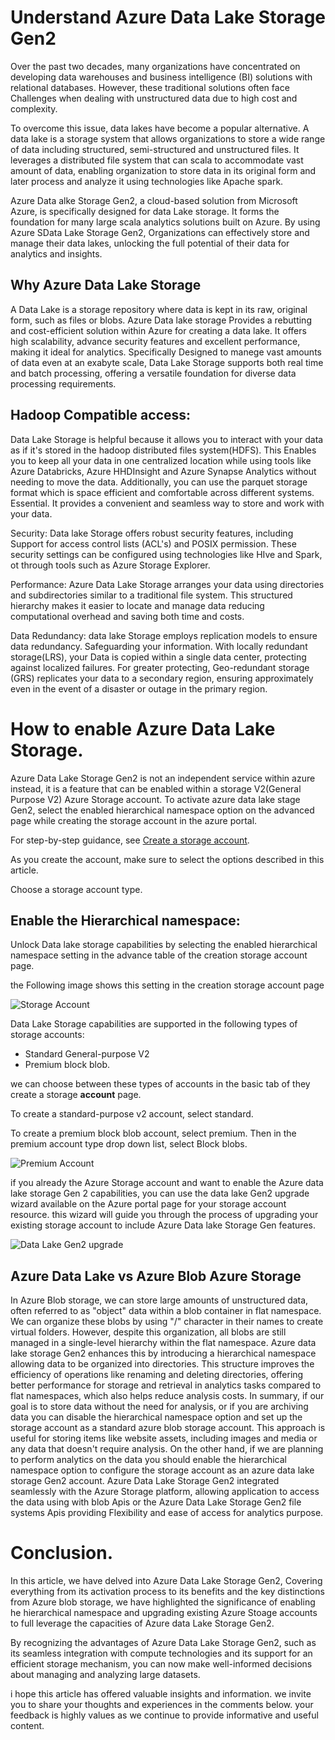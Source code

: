 # Understand Azure Data Lake Storage Gen2

Over the past two decades, many organizations have concentrated on developing data warehouses and business intelligence (BI) solutions with relational databases. However, these traditional solutions often face Challenges when dealing with unstructured data due to high cost and complexity.

To overcome this issue, data lakes have become a popular alternative. A data lake is a storage system that allows organizations to store a wide range of data including structured, semi-structured and unstructured files. It leverages a distributed file system that can scala to accommodate vast amount of data, enabling organization to store data in its original form and later process and analyze it using technologies like Apache spark.

Azure Data alke Storage Gen2, a cloud-based solution from Microsoft Azure, is specifically designed for data Lake storage. It forms the foundation for many large scala analytics solutions built on Azure. By using Azure SData Lake Storage Gen2, Organizations can effectively store and manage their data lakes, unlocking the full potential of their data for analytics and insights.

## Why Azure Data Lake Storage

A Data Lake is a storage repository where data is kept in its raw, original form, such as files or blobs. Azure Data lake storage Provides a rebutting and cost-efficient solution within Azure for creating a data lake. It offers high scalability, advance security features and excellent performance, making it ideal for analytics. Specifically Designed to manege vast amounts of data even at an exabyte scale, Data Lake Storage supports both real time and batch processing, offering a versatile foundation for diverse data processing requirements.
 
## Hadoop Compatible access: 

Data Lake Storage is helpful because it allows you to interact with your data as if it's stored in the hadoop distributed files system(HDFS). This Enables you to keep all your data in one centralized location while using tools like Azure Databricks, Azure HHDInsight and Azure Synapse Analytics without needing to move the data. Additionally, you can use the parquet storage format which is space efficient and comfortable across different systems. Essential. It provides a convenient and seamless way to store and work with your data.

Security: Data lake Storage offers robust security features, including Support for access control lists (ACL's) and POSIX permission. These security settings can be configured using technologies like HIve and Spark, ot through tools such as Azure Storage Explorer.

Performance: Azure Data Lake Storage arranges your data using directories and subdirectories similar to a traditional file system. This structured hierarchy makes it easier to locate and manage data reducing computational overhead and saving both time and costs.

Data Redundancy: data lake Storage employs replication models to ensure data redundancy. Safeguarding your information. With locally redundant storage(LRS), your Data is copied within a single data center, protecting against localized failures. For greater protecting, Geo-redundant storage (GRS) replicates your data to a secondary region, ensuring approximately even in the event of a disaster or outage in the primary region.

# How to enable Azure Data Lake Storage.

Azure Data Lake Storage Gen2 is not an independent service within azure instead, it is a feature that can be enabled within a storage V2(General Purpose V2) Azure Storage account.
To activate azure data lake stage Gen2, select the enabled hierarchical namespace option on the advanced page while creating the storage account in the azure portal.

For step-by-step guidance, see [Create a storage account](https://learn.microsoft.com/en-us/azure/storage/common/storage-account-create?toc=%2Fazure%2Fstorage%2Fblobs%2Ftoc.json&tabs=azure-portal).

As you create the account, make sure to select the options described in this article.

Choose a storage account type.

## Enable the Hierarchical namespace:

Unlock Data lake storage capabilities by selecting the enabled hierarchical namespace setting in the advance table of the creation storage account page.

the Following image shows this setting in the creation storage account page

![Storage Account](Images/Create-storage-account-advanced.png)

Data Lake Storage capabilities are supported in the following types of storage accounts:

- Standard General-purpose V2
- Premium block blob.

we can choose between these types of accounts in the basic tab of they create a storage **account** page.

To create a standard-purpose v2 account, select standard.

To create a premium block blob account, select premium. Then in the premium account type drop down list, select Block blobs.

![Premium Account](Images/Premium_account.png)

if you already the Azure Storage account and want to enable the Azure data lake storage Gen 2 capabilities, you can use the data lake Gen2 upgrade wizard available on the Azure portal page for your storage account resource. this wizard will guide you through the process of upgrading your existing storage account to include Azure Data lake Storage Gen features.


![Data Lake Gen2 upgrade](Images/Gen2_upgrade.png)

## Azure Data Lake vs Azure Blob Azure Storage 

In Azure Blob storage, we can store large amounts of unstructured data, often referred to as 
"object" data within a blob container in flat namespace.
We can organize these blobs by using 
"/" character in their names to create virtual folders.
However, despite this organization, all blobs are still managed in a single-level hierarchy within the flat namespace.
Azure data lake storage Gen2 enhances this by introducing a hierarchical namespace allowing data to be
organized into directories.
This structure improves the efficiency of operations like renaming and deleting directories,
offering better performance for storage and retrieval in analytics tasks compared to flat namespaces,
which also helps reduce analysis costs.
In summary, if our goal is to store data without the need for analysis,
or if you are archiving data you can disable the hierarchical namespace option
and set up the storage account as a standard azure blob storage account.
This approach is useful for storing 
items like website assets, including images and media  or any data that doesn't require analysis.
On the other hand,
if we are planning to perform analytics on the data you should enable the hierarchical namespace option
to configure the storage account as an azure data lake storage Gen2 account.
Azure Data Lake Storage Gen2 integrated seamlessly with the Azure Storage platform, allowing 
application
to access the data
using with blob Apis or the Azure Data Lake Storage Gen2 file systems Apis
providing Flexibility and ease of access for analytics purpose.

# Conclusion.

In this article, we have delved into Azure Data Lake Storage Gen2, Covering everything from its activation process to its benefits and the key distinctions from Azure blob storage, we have highlighted the significance of enabling he hierarchical namespace and upgrading existing Azure Stoage accounts to full 
leverage the capacities of Azure data Lake Storage Gen2.

By recognizing the advantages of Azure Data Lake Storage Gen2,
such as its seamless integration with compute technologies and its support for an efficient storage mechanism, you can now make well-informed decisions
about managing and analyzing large datasets.

i hope this article has offered valuable insights and information.
we invite you to share your thoughts and experiences in the comments below.
your feedback is highly values as we continue to provide informative and useful content.